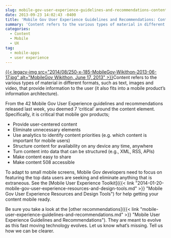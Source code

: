 ```yaml
---
slug: mobile-gov-user-experience-guidelines-and-recommendations-content
date: 2013-09-23 14:02:43 -0400
title: 'Mobile Gov User Experience Guidelines and Recommendations: Content'
summary: 'Content refers to the various types of material in different formats, such as text, images and video, that provide information to the user (it also fits into a mobile product&#8217;s information architecture). From the 42 Mobile Gov User Experience guidelines and recommendations released last week, you deemed'
categories:
  - Content
  - Mobile
  - UX
tag:
  - mobile-apps
  - user experience
---
```


[{{< legacy-img src="2014/08/250-x-185-MobileGov-Wikithon-2013-06-17.jpg" alt="MobileGov Wikithon, June 17, 2013" >}}](https://s3.amazonaws.com/digitalgov/_legacy-img/2013/09/MobileGovWikithon2013-06-17.png)Content refers to the various types of material in different formats, such as text, images and video, that provide information to the user (it also fits into a mobile product&#8217;s information architecture).

From the 42 Mobile Gov User Experience guidelines and recommendations released last week, you deemed 7 &#8216;critical’ around the content element. Specifically, it is critical that mobile gov products;

  * Provide user-centered content
  * Eliminate unnecessary elements
  * Use analytics to identify content priorities (e.g. which content is important for mobile users)
  * Structure content for availability on any device any time, anywhere
  * Turn content into data that can be structured (e.g., XML, RSS, APIs)
  * Make content easy to share
  * Make content 508 accessible

To adapt to small mobile screens, Mobile Gov developers need to focus on featuring the top data users are seeking and eliminate anything that is extraneous. See the [Mobile User Experience Toolkit]({{< link "2014-01-20-mobile-gov-user-experience-resources-and-design-tools.md" >}} "Mobile Gov User Experience Resources and Design Tools") for help getting your content mobile ready.

Be sure you take a look at the [other recommendations]({{< link "mobile-user-experience-guidelines-and-recommendations.md" >}} "Mobile User Experience Guidelines and Recommendations"). They are meant to evolve as this fast moving technology evolves. Let us know what’s missing. Tell us how we can be clearer.